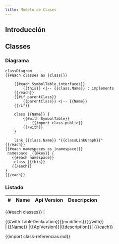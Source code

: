 ```yaml
---
title: Modelo de Clases
---
```


## Introducción

<!-- START autogenerated-classes -->

## Classes

### Diagrama

```mermaid
classDiagram
{{#each classes as |class|}}

    {{#each SymbolTable.interfaces}}
        {{this}} <|-- {{class.Name}} : implements
    {{/each}}
    {{#if parentClass}}
        {{parentClass}} <|-- {{Name}}
    {{/if}}

    class {{Name}} {
        {{#with SymbolTable}}
            {{import class-public}}
        {{/with}}
    }

    link {{class.Name}} "{{classLinkGraph}}" 
{{/each}}
{{#each namespaces as |namespace|}}
 namespace _{{@key}} {
   {{#each namespace}}
    class {{this}} 
   {{/each}}
}
{{/each}}
```

### Listado

| #   | Name | Api Version | Descripcion |
| --- | ----- | ----------- | ----------- |
{{#each classes}}
| <div class="icons">{{#with TableDeclaration}}{{modifiers}}{{/with}}</div> | [{{Name}}]({{classLink}}) |{{ApiVersion}}|{{description}}|
{{/each}}

{{import class-referencias.md}}
<!-- END autogenerated-classes -->
